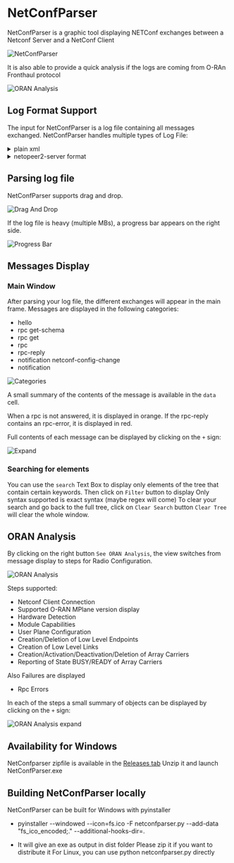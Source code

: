 # NetConfParser
NetConfParser is a graphic tool displaying NETConf exchanges between a Netconf Server and a NetConf Client

![NetConfParser](doc/netconfparser.png)

It is also able to provide a quick analysis if the logs are coming from O-RAn Fronthaul protocol

![ORAN Analysis](doc/oran_analysis.png)

## Log Format Support
The input for NetConfParser is a log file containing all messages exchanged.
NetConfParser handles multiple types of Log File:



<details>
  <summary>plain xml</summary>
  
![Plain XML Log](doc/plain_xml.png)
  
</details>

<details>
  <summary>netopeer2-server format</summary>
  
![Netopeer2-server log](doc/netopeer2_server.png)
  
</details>

## Parsing log file
NetConfParser supports drag and drop.
  
![Drag And Drop](doc/drag_and_drop.gif)


If the log file is heavy (multiple MBs), a progress bar appears on the right side.

![Progress Bar](doc/progress_bar.gif)


## Messages Display
### Main Window
After parsing your log file, the different exchanges will appear in the main frame.
Messages are displayed in the following categories:
- hello 
- rpc get-schema
- rpc get
- rpc
- rpc-reply
- notification netconf-config-change
- notification

![Categories](doc/netconfparser.png)

A small summary of the contents of the message is available in the `data` cell. 

When a rpc is not answered, it is displayed in orange.
If the rpc-reply contains an rpc-error, it is displayed in red.

Full contents of each message can be displayed by clicking on the `+` sign:

![Expand](doc/expand.gif)

### Searching for elements
You can use the `search` Text Box to display only elements of the tree that contain certain keywords.
Then click on `Filter` button to display
Only syntax supported is exact syntax (maybe regex will come)
To clear your search and go back to the full tree, click on `Clear Search` button
`Clear Tree` will clear the whole window.

## ORAN Analysis
By clicking on the right button `See ORAN Analysis`, the view switches from message display to 
steps for Radio Configuration.

![ORAN Analysis](doc/oran_analysis.png)

Steps supported:
- Netconf Client Connection
- Supported O-RAN MPlane version display
- Hardware Detection
- Module Capabilities 
- User Plane Configuration
- Creation/Deletion of Low Level Endpoints
- Creation of Low Level Links
- Creation/Activation/Deactivation/Deletion of Array Carriers
- Reporting of State BUSY/READY of Array Carriers

Also Failures are displayed
- Rpc Errors

In each of the steps a small summary of objects can be displayed by clicking on the `+` sign:

![ORAN Analysis expand](doc/expand_analysis.gif)

## Availability for Windows
NetConfparser zipfile is available in the [Releases tab](https://github.com/AeroFlorian/netconf-parser/releases)
Unzip it and launch NetConfParser.exe

## Building NetConfParser locally
NetConfParser can be built for Windows with pyinstaller
*  pyinstaller --windowed --icon=fs.ico -F netconfparser.py --add-data "fs_ico_encoded;." --additional-hooks-dir=.

* It will give an exe as output in dist folder
Please zip it if you want to distribute it
For Linux, you can use python netconfparser.py directly


